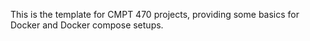This is the template for CMPT 470 projects, providing some basics for Docker and Docker compose setups.

